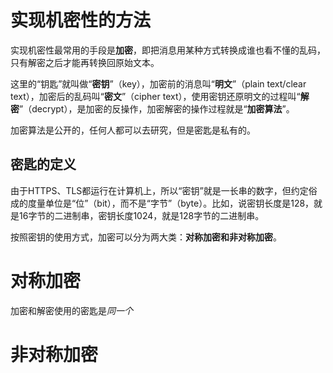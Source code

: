 # 实现机密性的方法
实现机密性最常用的手段是**加密**，即把消息用某种方式转换成谁也看不懂的乱码，只有解密之后才能再转换回原始文本。

这里的“钥匙”就叫做“**密钥**”（key），加密前的消息叫“**明文**”（plain text/clear text），加密后的乱码叫“**密文**”（cipher text），使用密钥还原明文的过程叫“**解密**”（decrypt），是加密的反操作，加密解密的操作过程就是“**加密算法**”。

加密算法是公开的，任何人都可以去研究，但是密匙是私有的。

## 密匙的定义
由于HTTPS、TLS都运行在计算机上，所以“密钥”就是一长串的数字，但约定俗成的度量单位是“位”（bit），而不是“字节”（byte）。比如，说密钥长度是128，就是16字节的二进制串，密钥长度1024，就是128字节的二进制串。

按照密钥的使用方式，加密可以分为两大类：**对称加密和非对称加密**。

# 对称加密
加密和解密使用的密匙是*同一个*


# 非对称加密

